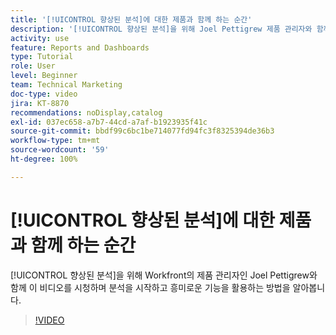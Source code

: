 ```yaml
---
title: '[!UICONTROL 향상된 분석]에 대한 제품과 함께 하는 순간'
description: '[!UICONTROL 향상된 분석]을 위해 Joel Pettigrew 제품 관리자와 함께 분석을 시작하고 흥미로운 기능을 활용하는 방법에 대해 알아봅니다.'
activity: use
feature: Reports and Dashboards
type: Tutorial
role: User
level: Beginner
team: Technical Marketing
doc-type: video
jira: KT-8870
recommendations: noDisplay,catalog
exl-id: 037ec658-a7b7-44cd-a7af-b1923935f41c
source-git-commit: bbdf99c6bc1be714077fd94fc3f8325394de36b3
workflow-type: tm+mt
source-wordcount: '59'
ht-degree: 100%

---
```


# [!UICONTROL 향상된 분석]에 대한 제품과 함께 하는 순간

[!UICONTROL 향상된 분석]을 위해 Workfront의 제품 관리자인 Joel Pettigrew와 함께 이 비디오를 시청하며 분석을 시작하고 흥미로운 기능을 활용하는 방법을 알아봅니다.

>[!VIDEO](https://video.tv.adobe.com/v/335042/?quality=12&learn=on&enablevpops=1)
